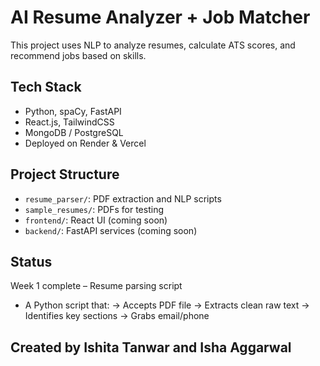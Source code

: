 # AI Resume Analyzer + Job Matcher

This project uses NLP to analyze resumes, calculate ATS scores, and recommend jobs based on skills.

## Tech Stack
- Python, spaCy, FastAPI
- React.js, TailwindCSS
- MongoDB / PostgreSQL
- Deployed on Render & Vercel

## Project Structure
- `resume_parser/`: PDF extraction and NLP scripts
- `sample_resumes/`: PDFs for testing
- `frontend/`: React UI (coming soon)
- `backend/`: FastAPI services (coming soon)

## Status
Week 1 complete – Resume parsing script
- A Python script that:
    -> Accepts PDF file
    -> Extracts clean raw text
    -> Identifies key sections
    -> Grabs email/phone


## Created by Ishita Tanwar and Isha Aggarwal
